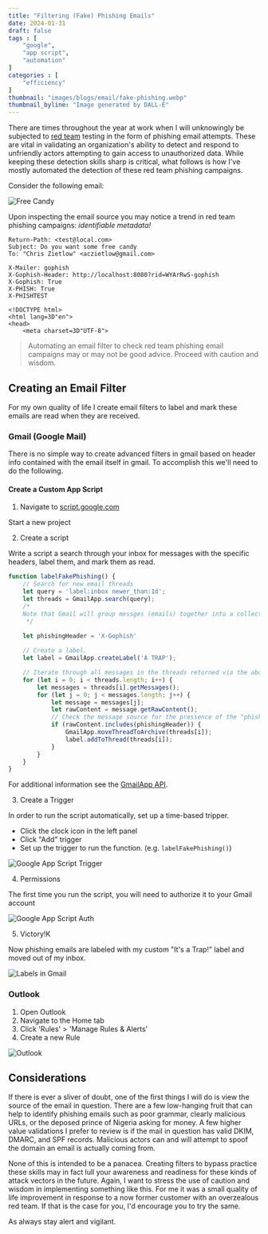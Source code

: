 ```yaml
---
title: "Filtering (Fake) Phishing Emails"
date: 2024-01-31
draft: false
tags : [
    "google",
    "app script",
    "automation"
]
categories : [
    "efficiency"
]
thumbnail: "images/blogs/email/fake-phishing.webp"
thumbnail_byline: "Image generated by DALL-E"
---
```


There are times throughout the year at work when I will unknowingly be subjected to [red team](https://en.wikipedia.org/wiki/Red_team) testing in the form of phishing email attempts. These are vital in validating an organization's ability to detect and respond to unfriendly actors attempting to gain access to unauthorized data. While keeping these detection skills sharp is critical, what follows is how I've mostly automated the detection of these red team phishing campaigns.

Consider the following email:

![Free Candy](../../../images/blogs/email/phishing-email.png)

Upon inspecting the email source you may notice a trend in red team phishing campaigns: *identifiable metadata!*

```
Return-Path: <test@local.com>
Subject: Do you want some free candy
To: "Chris Zietlow" <aczietlow@gmail.com>

X-Mailer: gophish
X-Gophish-Header: http://localhost:8080?rid=WYArRwS-gophish	
X-Gophish: True
X-PHISH: True
X-PHISHTEST

<!DOCTYPE html>
<html lang=3D"en">
<head>
    <meta charset=3D"UTF-8">
```

> Automating an email filter to check red team phishing email campaigns may or may not be good advice. Proceed with caution and wisdom.
 
## Creating an Email Filter

For my own quality of life I create email filters to label and mark these emails are read when they are received.

### Gmail (Google Mail)

There is no simple way to create advanced filters in gmail based on header info contained with the email itself in gmail. To accomplish this we'll need to do the following.

#### Create a Custom App Script

1. Navigate to [script.google.com](https://script.google.com/home)

Start a new project

2. Create a script

Write a script a search through your inbox for messages with the specific headers, label them, and mark them as read.

```javascript
function labelFakePhishing() {
    // Search for new email threads
    let query = 'label:inbox newer_than:1d';
    let threads = GmailApp.search(query);
    /* 
    Note that Gmail will group messges (emails) together into a collection under a single subject line referred to as a "thread"
     */
    
    let phishingHeader = 'X-Gophish'

    // Create a label.
    let label = GmailApp.createLabel('A TRAP');

    // Iterate through all messages in the threads returned via the above query.
    for (let i = 0; i < threads.length; i++) {
        let messages = threads[i].getMessages();
        for (let j = 0; j < messages.length; j++) {
            let message = messages[j];
            let rawContent = message.getRawContent();
            // Check the message source for the pressence of the "phishingHeader"
            if (rawContent.includes(phishingHeader)) {
                GmailApp.moveThreadToArchive(threads[i]);
                label.addToThread(threads[i]);
            }
        }
    }
}
```

For additional information see the [GmailApp API](https://developers.google.com/apps-script/reference/gmail/gmail-app).

3. Create a Trigger

In order to run the script automatically, set up a time-based tripper.

* Click the clock icon in the left panel
* Click "Add" trigger
* Set up the trigger to run the function. (e.g. `labelFakePhishing()`)

![Google App Script Trigger](../../../images/blogs/email/app-script-trigger.png)

4. Permissions

The first time you run the script, you will need to authorize it to your Gmail account

![Google App Script Auth](../../../images/blogs/email/app-script-auth.png)

5. Victory!K

Now phishing emails are labeled with my custom "It's a Trap!" label and moved out of my inbox.

![Labels in Gmail](../../../images/blogs/email/gmail-email-label.png)

### Outlook

1. Open Outlook
2. Navigate to the Home tab
3. Click 'Rules' > 'Manage Rules & Alerts'
4. Create a new Rule

![Outlook](../../../images/blogs/email/outlook.webp)

## Considerations

If there is ever a sliver of doubt, one of the first things I will do is view the source of the email in question. There are a few low-hanging fruit that can help to identify phishing emails such as poor grammar, clearly malicious URLs, or the deposed prince of Nigeria asking for money. A few higher value validations I prefer to review is if the mail in question has valid DKIM, DMARC, and SPF records. Malicious actors can and will attempt to spoof the domain an email is actually coming from.

None of this is intended to be a panacea. Creating filters to bypass practice these skills may in fact lull your awareness and readiness for these kinds of attack vectors in the future. Again, I want to stress the use of caution and wisdom in implementing something like this. For me it was a small quality of life improvement in response to a now former customer with an overzealous red team. If that is the case for you, I'd encourage you to try the same. 

As always stay alert and vigilant. 

